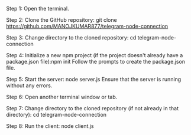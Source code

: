 Step 1: Open the terminal.

Step 2: Clone the GitHub repository: git clone https://github.com/MANOJKUMAR877/telegram-node-connection

Step 3: Change directory to the cloned repository: cd telegram-node-connection

Step 4: Initialize a new npm project (if the project doesn't already have a package.json file):npm init
Follow the prompts to create the package.json file.

Step 5: Start the server: node server.js
Ensure that the server is running without any errors.

Step 6: Open another terminal window or tab.

Step 7: Change directory to the cloned repository (if not already in that directory): cd telegram-node-connection

Step 8: Run the client: node client.js